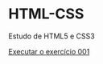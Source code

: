 # HTML-CSS
 Estudo de HTML5 e CSS3

<a href="https://joaobortolace.github.io/HTML-CSS/exercicios/ex001/" target="_blank" rel="external">Executar o exercício 001</a>